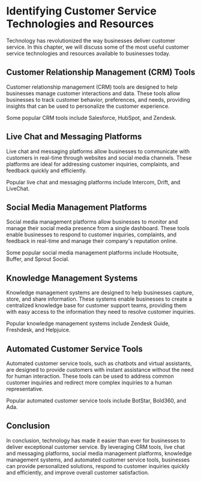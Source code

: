 Identifying Customer Service Technologies and Resources
==============================================================================================================

Technology has revolutionized the way businesses deliver customer service. In this chapter, we will discuss some of the most useful customer service technologies and resources available to businesses today.

Customer Relationship Management (CRM) Tools
--------------------------------------------

Customer relationship management (CRM) tools are designed to help businesses manage customer interactions and data. These tools allow businesses to track customer behavior, preferences, and needs, providing insights that can be used to personalize the customer experience.

Some popular CRM tools include Salesforce, HubSpot, and Zendesk.

Live Chat and Messaging Platforms
---------------------------------

Live chat and messaging platforms allow businesses to communicate with customers in real-time through websites and social media channels. These platforms are ideal for addressing customer inquiries, complaints, and feedback quickly and efficiently.

Popular live chat and messaging platforms include Intercom, Drift, and LiveChat.

Social Media Management Platforms
---------------------------------

Social media management platforms allow businesses to monitor and manage their social media presence from a single dashboard. These tools enable businesses to respond to customer inquiries, complaints, and feedback in real-time and manage their company's reputation online.

Some popular social media management platforms include Hootsuite, Buffer, and Sprout Social.

Knowledge Management Systems
----------------------------

Knowledge management systems are designed to help businesses capture, store, and share information. These systems enable businesses to create a centralized knowledge base for customer support teams, providing them with easy access to the information they need to resolve customer inquiries.

Popular knowledge management systems include Zendesk Guide, Freshdesk, and Helpjuice.

Automated Customer Service Tools
--------------------------------

Automated customer service tools, such as chatbots and virtual assistants, are designed to provide customers with instant assistance without the need for human interaction. These tools can be used to address common customer inquiries and redirect more complex inquiries to a human representative.

Popular automated customer service tools include BotStar, Bold360, and Ada.

Conclusion
----------

In conclusion, technology has made it easier than ever for businesses to deliver exceptional customer service. By leveraging CRM tools, live chat and messaging platforms, social media management platforms, knowledge management systems, and automated customer service tools, businesses can provide personalized solutions, respond to customer inquiries quickly and efficiently, and improve overall customer satisfaction.
